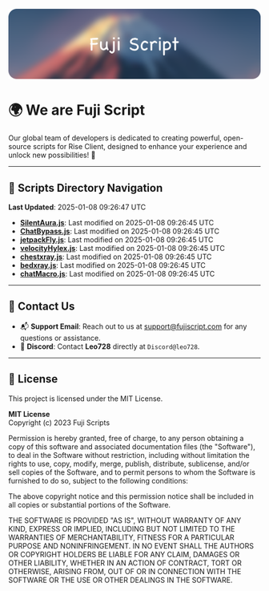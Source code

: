 ![Banner](.github/b.webp)

# 🌍 **We are Fuji Script**

Our global team of developers is dedicated to creating powerful, open-source scripts for Rise Client, designed to enhance your experience and unlock new possibilities! 🌟

---
<!-- SCRIPTS_NAVIGATION_START -->
## 📂 **Scripts Directory Navigation**

**Last Updated**: 2025-01-08 09:26:47 UTC

- **[SilentAura.js](scripts/SilentAura.js)**: Last modified on 2025-01-08 09:26:45 UTC
- **[ChatBypass.js](scripts/ChatBypass.js)**: Last modified on 2025-01-08 09:26:45 UTC
- **[jetpackFly.js](scripts/jetpackFly.js)**: Last modified on 2025-01-08 09:26:45 UTC
- **[velocityHylex.js](scripts/velocityHylex.js)**: Last modified on 2025-01-08 09:26:45 UTC
- **[chestxray.js](scripts/chestxray.js)**: Last modified on 2025-01-08 09:26:45 UTC
- **[bedxray.js](scripts/bedxray.js)**: Last modified on 2025-01-08 09:26:45 UTC
- **[chatMacro.js](scripts/chatMacro.js)**: Last modified on 2025-01-08 09:26:45 UTC

<!-- SCRIPTS_NAVIGATION_END -->

---

## 💬 **Contact Us**  
- 📬 **Support Email**: Reach out to us at [support@fujiscript.com](mailto:support@fujiscript.com) for any questions or assistance.  
- 💬 **Discord**: Contact **Leo728** directly at `Discord@leo728`.

---

## 📜 **License**

This project is licensed under the MIT License.  

**MIT License**  
Copyright (c) 2023 Fuji Scripts  

Permission is hereby granted, free of charge, to any person obtaining a copy of this software and associated documentation files (the "Software"), to deal in the Software without restriction, including without limitation the rights to use, copy, modify, merge, publish, distribute, sublicense, and/or sell copies of the Software, and to permit persons to whom the Software is furnished to do so, subject to the following conditions:  

The above copyright notice and this permission notice shall be included in all copies or substantial portions of the Software.  

THE SOFTWARE IS PROVIDED "AS IS", WITHOUT WARRANTY OF ANY KIND, EXPRESS OR IMPLIED, INCLUDING BUT NOT LIMITED TO THE WARRANTIES OF MERCHANTABILITY, FITNESS FOR A PARTICULAR PURPOSE AND NONINFRINGEMENT. IN NO EVENT SHALL THE AUTHORS OR COPYRIGHT HOLDERS BE LIABLE FOR ANY CLAIM, DAMAGES OR OTHER LIABILITY, WHETHER IN AN ACTION OF CONTRACT, TORT OR OTHERWISE, ARISING FROM, OUT OF OR IN CONNECTION WITH THE SOFTWARE OR THE USE OR OTHER DEALINGS IN THE SOFTWARE.  
